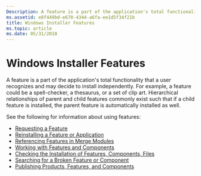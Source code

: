```yaml
---
Description: A feature is a part of the application's total functionality that a user recognizes and may decide to install independently.
ms.assetid: e8f449bd-e670-4344-a6fa-ee1d5f34f21b
title: Windows Installer Features
ms.topic: article
ms.date: 05/31/2018
---
```


# Windows Installer Features

A feature is a part of the application's total functionality that a user recognizes and may decide to install independently. For example, a feature could be a spell-checker, a thesaurus, or a set of clip art. Hierarchical relationships of parent and child features commonly exist such that if a child feature is installed, the parent feature is automatically installed as well.

See the following for information about using features:

-   [Requesting a Feature](requesting-a-feature.md)
-   [Reinstalling a Feature or Application](reinstalling-a-feature-or-application.md)
-   [Referencing Features in Merge Modules](referencing-features-in-merge-modules.md)
-   [Working with Features and Components](working-with-features-and-components.md)
-   [Checking the Installation of Features, Components, Files](checking-the-installation-of-features-components-files.md)
-   [Searching for a Broken Feature or Component](searching-for-a-broken-feature-or-component.md)
-   [Publishing Products, Features, and Components](publishing-products-features-and-components.md)

 

 



